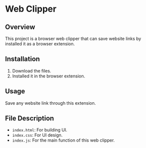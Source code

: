# Web Clipper

## Overview
This project is a browser web clipper that can save website links by installed it as a browser extension.

## Installation
1. Download the files.
2. Installed it in the browser extension.

## Usage
Save any website link through this extension.

## File Description
- `index.html`: For building UI.
- `index.css`: For UI design.
- `index.js`: For the main function of this web clipper.

